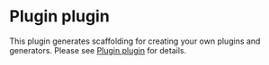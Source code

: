 # Plugin plugin

This plugin generates scaffolding for creating your own plugins and generators.
Please see [Plugin plugin](https://code-shaper.dev/docs/reference/plugin-plugin)
for details.
